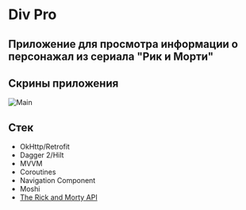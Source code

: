# Div Pro
## Приложение для просмотра информации о персонажал из сериала "Рик и Морти"
## Скрины приложения
![Main](https://drive.google.com/file/d/1IbN98igxHMMhLNroPcLPCJUTHPzb35av/view)
## Стек
+ OkHttp/Retrofit
+ Dagger 2/Hilt
+ MVVM
+ Coroutines
+ Navigation Component
+ Moshi
+ [The Rick and Morty API](https://rickandmortyapi.com/)
